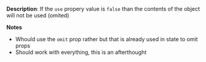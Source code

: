 __Description__: If the `use` propery value is `false` than the contents of the object will not be used (omited)

__Notes__

+ Whould use the `omit` prop rather but that is already used in state to omit props
+ Should work with everything, this is an afterthought